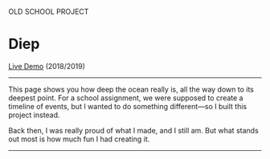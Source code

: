 OLD SCHOOL PROJECT
# Diep

[Live Demo](https://tijnr.github.io/Diep)
(2018/2019)

---

This page shows you how deep the ocean really is, all the way down to its deepest point. For a school assignment, we were supposed to create a timeline of events, but I wanted to do something different—so I built this project instead.

Back then, I was really proud of what I made, and I still am. But what stands out most is how much fun I had creating it.

---
